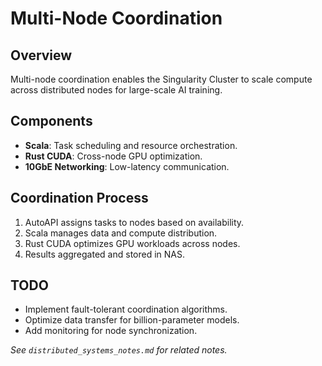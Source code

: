 # Multi-Node Coordination

## Overview
Multi-node coordination enables the Singularity Cluster to scale compute across distributed nodes for large-scale AI training.

## Components
- **Scala**: Task scheduling and resource orchestration.
- **Rust CUDA**: Cross-node GPU optimization.
- **10GbE Networking**: Low-latency communication.

## Coordination Process
1. AutoAPI assigns tasks to nodes based on availability.
2. Scala manages data and compute distribution.
3. Rust CUDA optimizes GPU workloads across nodes.
4. Results aggregated and stored in NAS.

## TODO
- Implement fault-tolerant coordination algorithms.
- Optimize data transfer for billion-parameter models.
- Add monitoring for node synchronization.

*See `distributed_systems_notes.md` for related notes.*